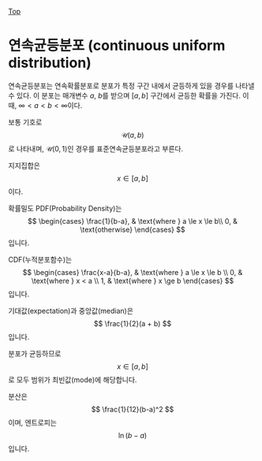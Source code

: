[Top](index.md)

# 연속균등분포 (continuous uniform distribution)

연속균등분포는 연속확률분포로 분포가 특정 구간 내에서 균등하게 있을 경우를 나타낼 수 있다. 이 분포는 매개변수 $a$, $b$를 받으며 $[a, b]$ 구간에서 균등한 확률을 가진다. 이때, $\infty < a < b < \infty$이다.

보통 기호로
$$
\mathcal U(a, b)
$$
로 나타내며, $\mathcal U(0, 1)$인 경우를 표준연속균등분포라고 부른다.

지지집합은 
$$
x \in [a, b]
$$
이다.

확률밀도 PDF(Probability Density)는
$$
\begin{cases}
    \frac{1}{b-a}, & \text{where } a \le x \le b\\
    0, & \text{otherwise}
\end{cases}
$$
입니다.

CDF(누적분포함수)는
$$
\begin{cases}
\frac{x-a}{b-a}, & \text{where } a \le x \le b \\
0, & \text{where } x < a \\
1, & \text{where } x \ge b
\end{cases}
$$
입니다.

기대값(expectation)과 중앙값(median)은
$$
\frac{1}{2}(a + b)
$$
입니다.

분포가 균등하므로
$$
x \in [a, b]
$$
로 모두 범위가  최빈값(mode)에 해당합니다.

분산은
$$
\frac{1}{12}(b-a)^2
$$
이며, 엔트로피는
$$
\ln (b-a)
$$
입니다.

